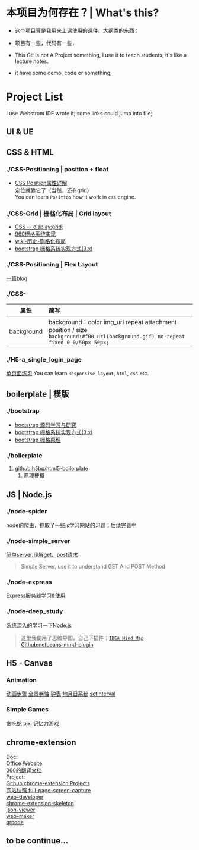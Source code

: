 # 本项目为何存在？| What's this?
* 这个项目算是我用来上课使用的课件、大纲类的东西；
* 项目有一些，代码有一些，

* This Git is not A Project something, I use it to teach students; it's like a lecture notes.
* it have some demo, code or something;

# Project List
I use Webstrom IDE wrote it; some links could jump into file;
## UI & UE



## CSS & HTML
### ./CSS-Positioning | position + float 
* [CSS Position属性详解](./CSS-Positioning/Readme.md)  
定位就靠它了（当然，还有grid）  
You can learn `Position` how it work in `css` engine.

### ./CSS-Grid | 栅格化布局 | Grid layout
* [CSS -- display:grid;](./CSS-Grid/css_display_grid/Readme.md)  
* [960栅格系统实现](./CSS-Grid/960_grid_system/Readme.md)
* [wiki-历史-删格化布局](https://zh.wikipedia.org/zh-cn/%E6%A0%85%E6%A0%BC%E8%AE%BE%E8%AE%A1)
* [bootstrap 栅格系统实现方式(3.x)](./bootstrap/bootstrap-grid/Readme.md)

### ./CSS-Positioning | Flex Layout
[一篇blog](https://www.cnblogs.com/myzhibie/p/4318904.html)  

### ./CSS-
|属性|简写|
|---|:---|
|background|background：color img_url repeat attachment position / size <br> `background:#f00 url(background.gif) no-repeat fixed 0 0/50px 50px;`|

### ./H5-a_single_login_page
[单页面练习](./H5-a_single_login_page/Readme.md)
You can learn `Responsive layout`, `html`, `css` etc.

## boilerplate | 模版
### ./bootstrap
* [bootstrap 源码学习与研究](./bootstrap/Readme.md)
* [bootstrap 栅格系统实现方式(3.x)](./bootstrap/bootstrap-grid/Readme.md)
* [bootstrap 栅格原理](https://www.cnblogs.com/suwings/p/6079178.html)  

### ./boilerplate
1. [github:h5bp/html5-boilerplate](https://github.com/h5bp/html5-boilerplate)  
    1. [原理梗概](./boilerplate/Readme-html5-boilerplate.md)



## JS | Node.js

### ./node-spider
node的爬虫，抓取了一些js学习网站的习题；后续完善中

### ./node-simple_server
[简单server,理解get、post请求](./node-simple_server/Readme.md)
> Simple Server, use it to understand GET And POST Method

### ./node-express
[Express服务器学习&使用](./node-express/Readme.md)

### ./node-deep_study
[系统深入的学习一下Node.js](./node-deep_study/nodejs_modules.mmd)
> 这里我使用了思维导图，自己下插件；[`IDEA Mind Map`](http://www.igormaznitsa.com/netbeans-mmd-plugin/)  
> [Github:netbeans-mmd-plugin](https://github.com/raydac/netbeans-mmd-plugin)


## H5 - Canvas

### Animation
[动画步骤](./canvas-base/anim_demos/Readme.md)
[全景卷轴](./canvas-base/anim_demos/anim1.html)
[钟表](./canvas-base/anim_demos/clock.html)
[地月日系统](./canvas-base/anim_demos/sunsys.html)
[setInterval](./canvas-base/anim_demos/setInterval.html)

### Simple Games
[贪吃蛇](./canvas-simple_game/snake/Readme.md)
[pixi 记忆力游戏](./canvas-simple_game/pixi_memo/index.html)

## chrome-extension
Doc:  
[Office Website](https://developer.chrome.com/extensions)  
[360的翻译文档](http://open.chrome.360.cn/extension_dev/overview.html)  
Project:  
[Github chrome-extension Projects](https://github.com/topics/chrome-extension)  
[网站快照 full-page-screen-capture](https://github.com/mrcoles/full-page-screen-capture-chrome-extension)  
[web-developer](https://github.com/chrispederick/web-developer)  
[chrome-extension-skeleton](https://github.com/salsita/chrome-extension-skeleton)  
[json-viewer](https://github.com/tulios/json-viewer)  
[web-maker](https://github.com/chinchang/web-maker)  
[qrcode](https://github.com/zhuweiyou/qrcode)  




## to be continue...